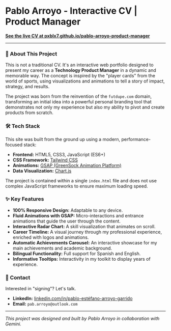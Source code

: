 # Pablo Arroyo - Interactive CV | Product Manager

**[See the live CV at pxblx7.github.io/pablo-arroyo-product-manager](https://pxblx7.github.io/pablo-arroyo-product-manager)**

---

### 🚀 About This Project

This is not a traditional CV. It's an interactive web portfolio designed to present my career as a **Technology Product Manager** in a dynamic and memorable way. The concept is inspired by the "player cards" from the world of sports, using visualizations and animations to tell a story of impact, strategy, and results.

The project was born from the reinvention of the `futdupe.com` domain, transforming an initial idea into a powerful personal branding tool that demonstrates not only my experience but also my ability to pivot and create products from scratch.

### 🛠️ Tech Stack

This site was built from the ground up using a modern, performance-focused stack:

* **Frontend:** HTML5, CSS3, JavaScript (ES6+)
* **CSS Framework:** [Tailwind CSS](https://tailwindcss.com/)
* **Animations:** [GSAP (GreenSock Animation Platform)](https://greensock.com/gsap/)
* **Data Visualization:** [Chart.js](https://www.chartjs.org/)

The project is contained within a single `index.html` file and does not use complex JavaScript frameworks to ensure maximum loading speed.

### ✨ Key Features

* **100% Responsive Design:** Adaptable to any device.
* **Fluid Animations with GSAP:** Micro-interactions and entrance animations that guide the user through the content.
* **Interactive Radar Chart:** A skill visualization that animates on scroll.
* **Career Timeline:** A visual journey through my professional experience, enriched with logos and animations.
* **Automatic Achievements Carousel:** An interactive showcase for my main achievements and academic background.
* **Bilingual Functionality:** Full support for Spanish and English.
* **Informative Tooltips:** Interactivity in my toolkit to display years of experience.

### 🔗 Contact

Interested in "signing"? Let's talk.

* **LinkedIn:** [linkedin.com/in/pablo-estéfano-arroyo-garrido](https://www.linkedin.com/in/pablo-estéfano-arroyo-garrido)
* **Email:** `pab.arroyo@outlook.com`

---
*This project was designed and built by Pablo Arroyo in collaboration with Gemini.*
